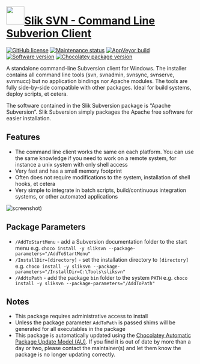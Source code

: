 # [<img src="https://cdn.jsdelivr.net/gh/dgalbraith/chocolatey-packages@ca5faf67d35c123083f63c7517c1a7b01ad28728/icons/sliksvn.png" width="48" height="48"/>Slik SVN - Command Line Subverion Client](https://chocolatey.org/packages/sliksvn)

[![GitHub license](https://img.shields.io/badge/License-Apache%202.0-green.svg)](https://svn.apache.org/repos/asf/subversion/trunk/LICENSE)
[![Maintenance status](https://img.shields.io/badge/Maintained%3F-yes-green.svg)](https://github.com/dgalbraith/chocolatey-packages/graphs/commit-activity)
[![AppVeyor build](https://img.shields.io/appveyor/ci/dgalbraith/chocolatey-packages)](https://ci.appveyor.com/project/dgalbraith/chocolatey-packages)
[![Software version](https://img.shields.io/badge/Source-v1.14.2-blue)](https://sliksvn.com/download)
[![Chocolatey package version](https://img.shields.io/chocolatey/v/sliksvn?label=Chocolatey)](https://chocolatey.org/packages/sliksvn)

A standalone command-line Subversion client for Windows. The installer contains all command line tools (svn, svnadmin,
svnsync, svnserve, svnmucc) but no application bindings nor Apache modules. The tools are fully side-by-side
compatible with other packages. Ideal for build systems, deploy scripts, et cetera.

The software contained in the Slik Subversion package is “Apache Subversion”. Slik Subversion simply packages the
Apache free software for easier installation.

## Features

* The command line client works the same on each platform. You can use the same knowledge if you need to work on a
remote system, for instance a unix system with only shell access
* Very fast and has a small memory footprint
* Often does not require modifications to the system, installation of shell hooks, et cetera
* Very simple to integrate in batch scripts, build/continuous integration systems, or other automated applications

![screenshot](https://cdn.jsdelivr.net/gh/dgalbraith/chocolatey-packages@ca5faf67d35c123083f63c7517c1a7b01ad28728/automatic/sliksvn/screenshot.png))

## Package Parameters

* `/AddToStartMenu` - add a Subversion documentation folder to the start menu
  e.g. `choco install -y sliksvn --package-parameters="/AddToStartMenu"`
* `/InstallDir=[directory]` - set the installation directory to `[directory]`
  e.g. `choco install -y sliksvn --package-parameters="/InstallDir=C:\Tools\sliksvn"`
* `/AddtoPath` - add the package `bin` folder to the system `PATH`
  e.g. `choco install -y sliksvn --package-parameters="/AddToPath"`

## Notes

* This package requires administrative access to install
* Unless the package parameter `AddToPath` is passed shims will be generated for all executables in the package
* This package is automatically updated using the [Chocolatey Automatic Package Update Model (AU)](https://github.com/majkinetor/au/blob/master/README.md).
  If you find it is out of date by more than a day or two, please contact the maintainer(s) and let them know the package is no longer updating correctly.
